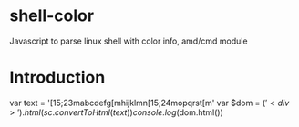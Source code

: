 shell-color
===========

Javascript to parse linux shell with color info, amd/cmd module


# Introduction
var text = '[15;23mabcdefg[mhijklmn[15;24mopqrst[m'
var $dom = $('<div>').html(sc.convertToHtml(text))
console.log($dom.html())